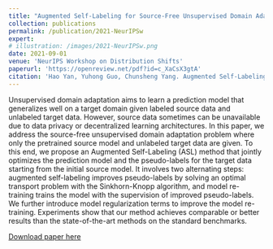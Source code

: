 ```yaml
---
title: "Augmented Self-Labeling for Source-Free Unsupervised Domain Adaptation"
collection: publications
permalink: /publication/2021-NeurIPSw
expert: 
# illustration: /images/2021-NeurIPSw.png
date: 2021-09-01
venue: 'NeurIPS Workshop on Distribution Shifts'
paperurl: 'https://openreview.net/pdf?id=c_XaCsX3gtA'
citation: 'Hao Yan, Yuhong Guo, Chunsheng Yang. Augmented Self-Labeling for Source-Free Unsupervised Domain Adaptation. NeurIPS 2021 Workshop on Distribution Shifts'
---
```

Unsupervised domain adaptation aims to learn a prediction model that generalizes
well on a target domain given labeled source data and unlabeled target data. However, source data sometimes can be unavailable due to data privacy or decentralized
learning architectures. In this paper, we address the source-free unsupervised
domain adaptation problem where only the pretrained source model and unlabeled
target data are given. To this end, we propose an Augmented Self-Labeling (ASL)
method that jointly optimizes the prediction model and the pseudo-labels for the
target data starting from the initial source model. It involves two alternating steps:
augmented self-labeling improves pseudo-labels by solving an optimal transport
problem with the Sinkhorn-Knopp algorithm, and model re-training trains the
model with the supervision of improved pseudo-labels. We further introduce model
regularization terms to improve the model re-training. Experiments show that our
method achieves comparable or better results than the state-of-the-art methods on
the standard benchmarks.

[Download paper here](https://openreview.net/pdf?id=c_XaCsX3gtA)
